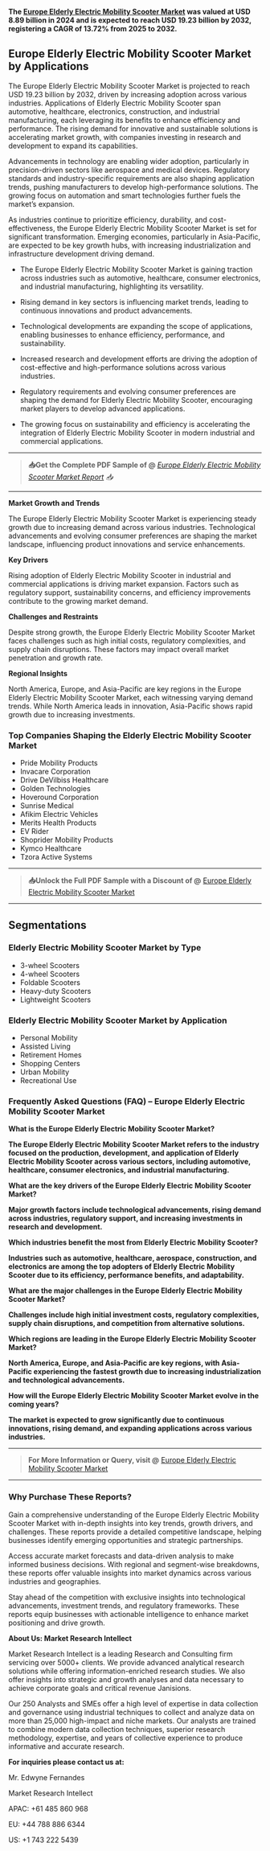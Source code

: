<p><strong>The <a href="https://www.marketresearchintellect.com/download-sample/?rid=908741&amp;utm_source=Pulse-April-Europe&amp;utm_medium=852">Europe Elderly Electric Mobility Scooter Market</a> was valued at USD 8.89 billion in 2024 and is expected to reach USD 19.23 billion by 2032, registering a CAGR of 13.72% from 2025 to 2032.</strong></p><h2>Europe Elderly Electric Mobility Scooter Market by Applications&nbsp;</h2><p><p>The Europe Elderly Electric Mobility Scooter Market is projected to reach USD 19.23 billion by 2032, driven by increasing adoption across various industries. Applications of Elderly Electric Mobility Scooter span automotive, healthcare, electronics, construction, and industrial manufacturing, each leveraging its benefits to enhance efficiency and performance. The rising demand for innovative and sustainable solutions is accelerating market growth, with companies investing in research and development to expand its capabilities.</p><p>Advancements in technology are enabling wider adoption, particularly in precision-driven sectors like aerospace and medical devices. Regulatory standards and industry-specific requirements are also shaping application trends, pushing manufacturers to develop high-performance solutions. The growing focus on automation and smart technologies further fuels the market&rsquo;s expansion.</p><p>As industries continue to prioritize efficiency, durability, and cost-effectiveness, the Europe Elderly Electric Mobility Scooter Market is set for significant transformation. Emerging economies, particularly in Asia-Pacific, are expected to be key growth hubs, with increasing industrialization and infrastructure development driving demand.</p></p><ul><li><p>The Europe Elderly Electric Mobility Scooter Market is gaining traction across industries such as automotive, healthcare, consumer electronics, and industrial manufacturing, highlighting its versatility.</p></li><li><p>Rising demand in key sectors is influencing market trends, leading to continuous innovations and product advancements.</p></li><li><p>Technological developments are expanding the scope of applications, enabling businesses to enhance efficiency, performance, and sustainability.</p></li><li><p>Increased research and development efforts are driving the adoption of cost-effective and high-performance solutions across various industries.</p></li><li><p>Regulatory requirements and evolving consumer preferences are shaping the demand for Elderly Electric Mobility Scooter, encouraging market players to develop advanced applications.</p></li><li><p>The growing focus on sustainability and efficiency is accelerating the integration of Elderly Electric Mobility Scooter in modern industrial and commercial applications.</p></li></ul><hr /><blockquote><p><strong><span class="font-[700]">📥Get the Complete PDF Sample of @ </span></strong><em><span class="font-[700]"><a href="https://www.marketresearchintellect.com/download-sample/?rid=908741&amp;utm_source=Pulse-April-Europe&amp;utm_medium=852" target="_blank" data-tracking-control-name="article-ssr-frontend-pulse_little-text-block" data-tracking-will-navigate="" data-test-link="">Europe Elderly Electric Mobility Scooter Market Report</a>&nbsp;📥</span></em></p></blockquote><hr /><p class="" data-start="77" data-end="360"><strong data-start="77" data-end="105">Market Growth and Trends</strong></p><p class="" data-start="77" data-end="360">The Europe Elderly Electric Mobility Scooter Market is experiencing steady growth due to increasing demand across various industries. Technological advancements and evolving consumer preferences are shaping the market landscape, influencing product innovations and service enhancements.</p><p class="" data-start="362" data-end="606"><strong data-start="362" data-end="377">Key Drivers</strong></p><p class="" data-start="362" data-end="606">Rising adoption of Elderly Electric Mobility Scooter in industrial and commercial applications is driving market expansion. Factors such as regulatory support, sustainability concerns, and efficiency improvements contribute to the growing market demand.</p><p class="" data-start="608" data-end="849"><strong data-start="608" data-end="637">Challenges and Restraints</strong></p><p class="" data-start="608" data-end="849">Despite strong growth, the Europe Elderly Electric Mobility Scooter Market faces challenges such as high initial costs, regulatory complexities, and supply chain disruptions. These factors may impact overall market penetration and growth rate.</p><p class="" data-start="851" data-end="1095"><strong data-start="851" data-end="872">Regional Insights</strong></p><p class="" data-start="851" data-end="1095">North America, Europe, and Asia-Pacific are key regions in the Europe Elderly Electric Mobility Scooter Market, each witnessing varying demand trends. While North America leads in innovation, Asia-Pacific shows rapid growth due to increasing investments.</p><p><h3>Top Companies Shaping the Elderly Electric Mobility Scooter Market </h3><ul><li>Pride Mobility Products</li><li> Invacare Corporation</li><li> Drive DeVilbiss Healthcare</li><li> Golden Technologies</li><li> Hoveround Corporation</li><li> Sunrise Medical</li><li> Afikim Electric Vehicles</li><li> Merits Health Products</li><li> EV Rider</li><li> Shoprider Mobility Products</li><li> Kymco Healthcare</li><li> Tzora Active Systems</li></ul></p><hr /><blockquote><p><strong>📥Unlock the Full PDF Sample with a Discount of @</strong> <a href="https://www.marketresearchintellect.com/ask-for-discount/?rid=908741&amp;utm_source=Pulse-April-Europe&amp;utm_medium=852">Europe Elderly Electric Mobility Scooter Market</a></p></blockquote><hr /><p><h2>Segmentations</h2><h3>Elderly Electric Mobility Scooter Market by Type</h3><ul><li>3-wheel Scooters</li><li> 4-wheel Scooters</li><li> Foldable Scooters</li><li> Heavy-duty Scooters</li><li> Lightweight Scooters</li></ul><h3>Elderly Electric Mobility Scooter Market by Application</h3><ul><li>Personal Mobility</li><li> Assisted Living</li><li> Retirement Homes</li><li> Shopping Centers</li><li> Urban Mobility</li><li> Recreational Use</li></ul></p><h3><strong>Frequently Asked Questions (FAQ) &ndash; Europe Elderly Electric Mobility Scooter Market</strong></h3><p><strong>What is the Europe Elderly Electric Mobility Scooter Market?</strong></p><p><strong>The Europe Elderly Electric Mobility Scooter Market refers to the industry focused on the production, development, and application of Elderly Electric Mobility Scooter across various sectors, including automotive, healthcare, consumer electronics, and industrial manufacturing.</strong></p><p><strong>What are the key drivers of the Europe Elderly Electric Mobility Scooter Market?</strong></p><p><strong>Major growth factors include technological advancements, rising demand across industries, regulatory support, and increasing investments in research and development.</strong></p><p><strong>Which industries benefit the most from Elderly Electric Mobility Scooter?</strong></p><p><strong>Industries such as automotive, healthcare, aerospace, construction, and electronics are among the top adopters of Elderly Electric Mobility Scooter due to its efficiency, performance benefits, and adaptability.</strong></p><p><strong>What are the major challenges in the Europe Elderly Electric Mobility Scooter Market?</strong></p><p><strong>Challenges include high initial investment costs, regulatory complexities, supply chain disruptions, and competition from alternative solutions.</strong></p><p><strong>Which regions are leading in the Europe Elderly Electric Mobility Scooter Market?</strong></p><p><strong>North America, Europe, and Asia-Pacific are key regions, with Asia-Pacific experiencing the fastest growth due to increasing industrialization and technological advancements.</strong></p><p><strong>How will the Europe Elderly Electric Mobility Scooter Market evolve in the coming years?</strong></p><p><strong>The market is expected to grow significantly due to continuous innovations, rising demand, and expanding applications across various industries.</strong></p><hr /><blockquote><p><span class="font-[700]"><strong>For More Information or Query, visit&nbsp;@</strong>&nbsp;</span><span class="font-[700]"><a href="https://www.marketresearchintellect.com/product/global-elderly-electric-mobility-scooter-market/?utm_source=Linkedin&utm_medium=852" target="_blank" data-tracking-control-name="article-ssr-frontend-pulse_little-text-block" data-tracking-will-navigate="" data-test-link="">Europe Elderly Electric Mobility Scooter Market</a></span></p></blockquote><hr /><h3><strong data-start="0" data-end="31">Why Purchase These Reports?</strong></h3><p class="" data-start="35" data-end="297">Gain a comprehensive understanding of the Europe Elderly Electric Mobility Scooter Market with in-depth insights into key trends, growth drivers, and challenges. These reports provide a detailed competitive landscape, helping businesses identify emerging opportunities and strategic partnerships.</p><p class="" data-start="299" data-end="540">Access accurate market forecasts and data-driven analysis to make informed business decisions. With regional and segment-wise breakdowns, these reports offer valuable insights into market dynamics across various industries and geographies.</p><p class="" data-start="542" data-end="784">Stay ahead of the competition with exclusive insights into technological advancements, investment trends, and regulatory frameworks. These reports equip businesses with actionable intelligence to enhance market positioning and drive growth.</p><p><strong><span class="font-[700]">About Us: Market Research Intellect</span></strong></p><p><span class="">Market Research Intellect is a leading Research and Consulting firm servicing over 5000+ clients. We provide advanced analytical research solutions while offering information-enriched research studies.&nbsp;</span>We also offer insights into strategic and growth analyses and data necessary to achieve corporate goals and critical revenue Janisions.</p><p><span class="">Our 250 Analysts and SMEs offer a high level of expertise in data collection and governance using industrial techniques to collect and analyze data on more than 25,000 high-impact and niche markets. Our analysts are trained to combine modern data collection techniques, superior research methodology, expertise, and years of collective experience to produce informative and accurate research.</span></p><p><strong>For inquiries please contact us at:</strong></p><p>Mr. Edwyne Fernandes</p><p>Market Research Intellect</p><p>APAC: +61 485 860 968</p><p>EU: +44 788 886 6344</p><p>US: +1 743 222 5439</p>